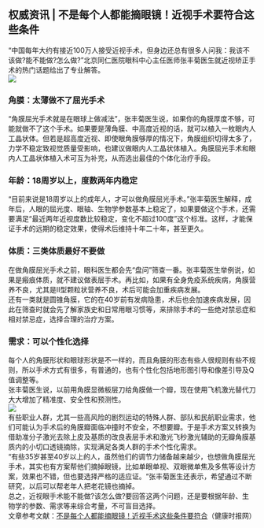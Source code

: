 ## 权威资讯 | 不是每个人都能摘眼镜！近视手术要符合这些条件  
 “中国每年大约有接近100万人接受近视手术，但身边还总有很多人问我：我该不该做?能不能做?怎么做?”北京同仁医院眼科中心主任医师张丰菊医生就近视矫正手术的热门话题给出了专业解答。   
![](http://cdncms.v-keep.cn/wp-content/uploads/2019/11/q4.jpg)  
### 角膜：太薄做不了屈光手术  
“角膜屈光手术就是在眼球上做减法”，张丰菊医生说，如果你的角膜厚度不够，可能就做不了这个手术。如果要是薄角膜、中高度近视的话，就可以植入一枚眼内人工晶状体。但若是超高度近视、即使眼角膜够厚的情况下，角膜组织切得太多了，力学不稳定致视觉质量受影响，也建议做眼内人工晶状体植入。角膜屈光手术和眼内人工晶状体植入术可互为补充，从而选出最佳的个体化治疗手段。  
### 年龄：18周岁以上，度数两年内稳定  
“目前来说是18周岁以上的成年人，才可以做角膜屈光手术。”张丰菊医生解释，成年后，人眼的屈光度、眼轴、生物学参数基本上稳定了，如果要做这个手术，还需要满足“最近两年近视度数比较稳定，变化不超过100度”这个标准。这样，才能保证手术的远期的稳定效果，使得术后维持十年二十年，甚至更久。  
### 体质：三类体质最好不要做  
在做角膜屈光手术之前，眼科医生都会先“盘问”筛查一番。张丰菊医生举例说，如果是瘢痕体质，就不建议做表层手术。再比如，如果有全身免疫系统疾病，角膜营养不良，尤其是II型颗粒状营养不良，术后可能会加重疾病发展。  
还有一类就是圆锥角膜，它的在40岁前有发病隐患，术后也会加速疾病发展，因此在筛查时就会先了解家族史和日常用眼习惯等，来排除手术的一些绝对禁忌症和相对禁忌症，选择合理的治疗方案。  
### 需求：可以个性化选择  
每个人的角膜形状和眼球形状是不一样的，而且角膜的形态有些人很规则有些不规则，所以手术方式有很多，有普通的，也有个性化包括地形图引导和像差引导及Q值调整等。  
张丰菊医生说，以前用角膜显微板层刀给角膜做一个瓣，现在使用飞机激光替代刀大大增加了精准度、安全性和预测性。  
![](http://cdncms.v-keep.cn/wp-content/uploads/2019/11/timg-87.jpg)  
有些职业人群，尤其一些高风险的剧烈运动的特殊人群、部队和民航职业需求，他们可能认为手术后的角膜瓣面临冲撞时不安全，不想要瓣。于是手术方案又转换为借助准分子激光去除上皮及基质的改良表层手术和激光飞秒激光辅助的无瓣角膜基质内的小切口透镜摘除，实现满足各类人群的手术个性化需求。  
“有些35岁甚至40岁以上的人，虽然他们的调节力储备越来越少，也想做角膜屈光手术，其实也有方案帮他们摘掉眼镜，比如单眼单视、双眼微单焦及多焦等设计方案，效果也不错，但也要选择严格的适应证。“张丰菊医生还表示，希望通过不断研究，以后可以帮老年人把老花镜也摘掉。  
总之，近视眼手术能不能做?该怎么做?要回答这两个问题，还是要根据年龄、生物学的参数、需求等来综合考量，不可盲目选择。  
文章参考文献：<a href="http://www.jksb.com.cn/html/shenghuo/2019/0726/138875.html">不是每个人都能摘眼镜！近视手术这些条件要符合</a>（健康时报网）  
